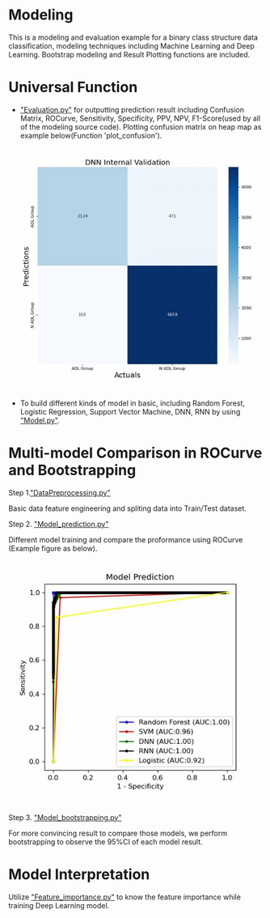 # Modeling
This is a modeling and evaluation example for a binary class structure data classification, modeling techniques including Machine Learning and Deep Learning. Bootstrap modeling and Result Plotting functions are included. 

# Universal Function
- ["Evaluation.py"](https://github.com/xup6YJ/Modeling/blob/main/Code/Evaluation.py) for outputting prediction result including Confusion Matrix, ROCurve, Sensitivity, Specificity, PPV, NPV, F1-Score(used by all of the modeling source code). Plotting confusion matrix on heap map as example below(Function 'plot_confusion').

<p align="center">
  <img src="Example Image/Confusion Matrix.jpg">
</p>

- To build different kinds of model in basic, including Random Forest, Logistic Regression, Support Vector Machine, DNN, RNN by using ["Model.py"](https://github.com/xup6YJ/Modeling/blob/main/Code/Model.py).

# Multi-model Comparison in ROCurve and Bootstrapping
Step 1.["DataPreprocessing.py"](https://github.com/xup6YJ/Modeling/blob/main/Code/DataPreprocessing.py)

Basic data feature engineering and spliting data into Train/Test dataset.

Step 2. ["Model_prediction.py"](https://github.com/xup6YJ/Modeling/blob/main/Code/Model_prediction.py)

Different model training and compare the proformance using ROCurve (Example figure as below).

<p align="center">
  <img src="Example Image/ROC.jpg">
</p>

Step 3. ["Model_bootstrapping.py"](https://github.com/xup6YJ/Modeling/blob/main/Code/Model_bootstrapping.py)

For more convincing result to compare those models, we perform bootstrapping to observe the 95%CI of each model result.

# Model Interpretation
Utilize ["Feature_importance.py"](https://github.com/xup6YJ/Modeling/blob/main/Code/Feature_importance.py) to know the feature importance while training Deep Learning model.
